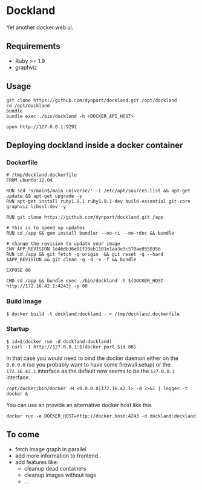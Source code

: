 # Dockland

Yet another docker web ui.

## Requirements

* Ruby >= 1.9
* graphviz

## Usage

    git clone https://github.com/dynport/dockland.git /opt/dockland
    cd /opt/dockland
    bundle
    bundle exec ./bin/dockland -h <DOCKER_API_HOST>

    open http://127.0.0.1:9292

## Deploying dockland inside a docker container

### Dockerfile

    # /tmp/dockland.dockerfile
    FROM ubuntu:12.04

    RUN sed 's/main$/main universe/' -i /etc/apt/sources.list && apt-get update && apt-get upgrade -y
    RUN apt-get install ruby1.9.1 ruby1.9.1-dev build-essential git-core graphviz libssl-dev -y

    RUN git clone https://github.com/dynport/dockland.git /app

    # this is to speed up updates
    RUN cd /app && gem install bundler --no-ri --no-rdoc && bundle

    # change the revision to update your image
    ENV APP_REVISION 1e46db36e91f39eb1101e1aa3e3c570ae055035b
    RUN cd /app && git fetch -q origin  && git reset -q --hard $APP_REVISION && git clean -q -d -x -f && bundle

    EXPOSE 80

    CMD cd /app && bundle exec ./bin/dockland -h ${DOCKER_HOST-http://172.16.42.1:4243} -p 80

### Build Image

    $ docker build -t dockland:dockland - < /tmp/dockland.dockerfile

### Startup

    $ id=$(docker run -d dockland:dockland)
    $ curl -I http://127.0.0.1:$(docker port $id 80)


In that case you would need to bind the docker daemon either on the `0.0.0.0` (so you probably want to have some firewall setup) or the `172.16.42.1` interface as the default now seems to be the `127.0.0.1` interface.

    /opt/docker/bin/docker -H <0.0.0.0|172.16.42.1> -d 2>&1 | logger -t docker &

You can use an provide an alternative docker host like this

    docker run -e DOCKER_HOST=http://docker.host:4243 -d dockland:dockland

## To come

* fetch image graph in parallel
* add more information to frontend
* add features like:
  * cleanup dead containers
  * cleanup images without tags
  * ...
